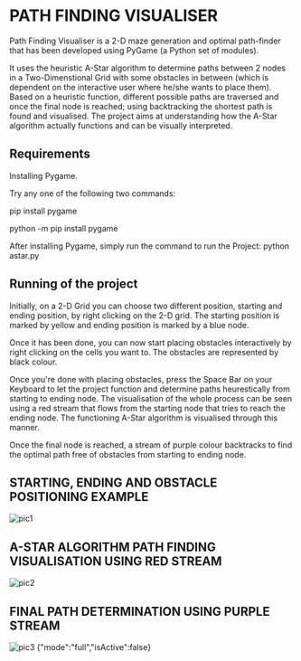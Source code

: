 # PATH FINDING VISUALISER

Path Finding Visualiser is a 2-D maze generation and optimal path-finder that has been developed using PyGame (a Python set of modules).

It uses the heuristic A-Star algorithm to determine paths between 2 nodes in a Two-Dimenstional Grid with some obstacles in between (which is dependent on the interactive user where he/she wants to place them). Based on a heuristic function, different possible paths are traversed and once the final node is reached; using backtracking the shortest path is found and visualised. The project aims at understanding how the A-Star algorithm actually functions and can be visually interpreted. 

## Requirements
Installing Pygame.

Try any one of the following two commands:

pip install pygame

python -m pip install pygame

After installing Pygame, simply run the command to run the Project:
python astar.py

## Running of the project

Initially, on a 2-D Grid you can choose two different position, starting and ending position, by right clicking on the 2-D grid. The starting position is marked by yellow and ending position is marked by a blue node.

Once it has been done, you can now start placing obstacles interactively by right clicking on the cells you want to. The obstacles are represented by black colour.

Once you're done with placing obstacles, press the Space Bar on your Keyboard to let the project function and determine paths heurestically from starting to ending node. The visualisation of the whole process can be seen using a red stream that flows from the starting node that tries to reach the ending node. The functioning A-Star algorithm is visualised through this manner.

Once the final node is reached, a stream of purple colour backtracks to find the optimal path free of obstacles from starting to ending node.

## STARTING, ENDING AND OBSTACLE POSITIONING EXAMPLE

![pic1](https://user-images.githubusercontent.com/45738332/89524243-d9458400-d801-11ea-805d-52075f81cb45.JPG)

## A-STAR ALGORITHM PATH FINDING VISUALISATION USING RED STREAM

![pic2](https://user-images.githubusercontent.com/45738332/89524441-36d9d080-d802-11ea-81dd-1ef50fb2dd95.JPG)

## FINAL PATH DETERMINATION USING PURPLE STREAM

![pic3](https://user-images.githubusercontent.com/45738332/89524568-6c7eb980-d802-11ea-9c00-200c3975b414.JPG)
{"mode":"full","isActive":false}